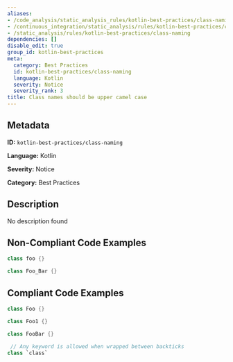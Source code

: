 ```yaml
---
aliases:
- /code_analysis/static_analysis_rules/kotlin-best-practices/class-naming
- /continuous_integration/static_analysis/rules/kotlin-best-practices/class-naming
- /static_analysis/rules/kotlin-best-practices/class-naming
dependencies: []
disable_edit: true
group_id: kotlin-best-practices
meta:
  category: Best Practices
  id: kotlin-best-practices/class-naming
  language: Kotlin
  severity: Notice
  severity_rank: 3
title: Class names should be upper camel case
---
```

<!--  SOURCED FROM https://github.com/DataDog/datadog-static-analyzer-rule-docs -->


## Metadata
**ID:** `kotlin-best-practices/class-naming`

**Language:** Kotlin

**Severity:** Notice

**Category:** Best Practices

## Description
No description found

## Non-Compliant Code Examples
```kotlin
class foo {}

class Foo_Bar {}
```

## Compliant Code Examples
```kotlin
class Foo {}

class Foo1 {}

class FooBar {}

 // Any keyword is allowed when wrapped between backticks
class `class`
```
